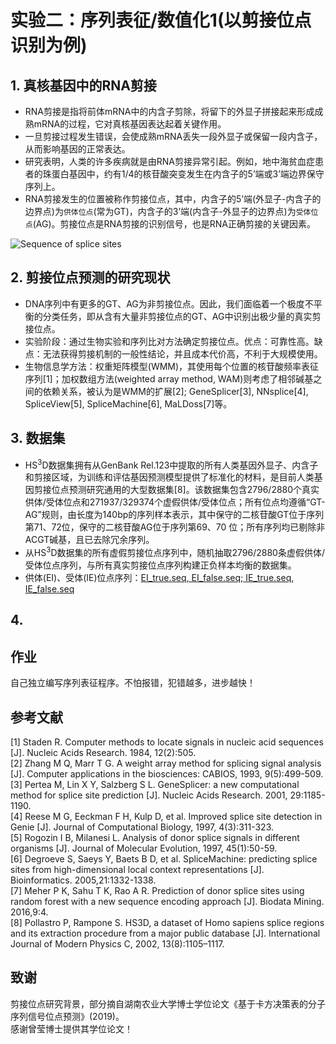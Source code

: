 # 实验二：序列表征/数值化1(以剪接位点识别为例)

## 1. 真核基因中的RNA剪接
* RNA剪接是指将前体mRNA中的内含子剪除，将留下的外显子拼接起来形成成熟mRNA的过程，它对真核基因表达起着关键作用。
* 一旦剪接过程发生错误，会使成熟mRNA丢失一段外显子或保留一段内含子，从而影响基因的正常表达。
* 研究表明，人类的许多疾病就是由RNA剪接异常引起。例如，地中海贫血症患者的珠蛋白基因中，约有1/4的核苷酸突变发生在内含子的5’端或3’端边界保守序列上。
* RNA剪接发生的位置被称作剪接位点，其中，内含子的5’端(外显子-内含子的边界点)为`供体位点`(常为GT)，内含子的3’端(内含子-外显子的边界点)为`受体位点`(AG)。剪接位点是RNA剪接的识别信号，也是RNA正确剪接的关键因素。

![Sequence of splice sites](https://github.com/dai0992/Pattern-Recognition-and-Prediction/blob/master/Lab2_SplicingSequencesCoding/splice_signal1.jpg?raw=true)

## 2. 剪接位点预测的研究现状
* DNA序列中有更多的GT、AG为非剪接位点。因此，我们面临着一个极度不平衡的分类任务，即从含有大量非剪接位点的GT、AG中识别出极少量的真实剪接位点。
* 实验阶段：通过生物实验和序列比对方法确定剪接位点。优点：可靠性高。缺点：无法获得剪接机制的一般性结论，并且成本代价高，不利于大规模使用。
* 生物信息学方法：权重矩阵模型(WMM)，其使用每个位置的核苷酸频率表征序列[1]；加权数组方法(weighted array method, WAM)则考虑了相邻碱基之间的依赖关系，被认为是WMM的扩展[2]; GeneSplicer[3], NNsplice[4], SpliceView[5], SpliceMachine[6], MaLDoss[7]等。

## 3. 数据集
* HS<sup>3</sup>D数据集拥有从GenBank Rel.123中提取的所有人类基因外显子、内含子和剪接区域，为训练和评估基因预测模型提供了标准化的材料，是目前人类基因剪接位点预测研究通用的大型数据集[8]。该数据集包含2796/2880个真实供体/受体位点和271937/329374个虚假供体/受体位点；所有位点均遵循“GT-AG”规则，由长度为140bp的序列样本表示，其中保守的二核苷酸GT位于序列第71、72位，保守的二核苷酸AG位于序列第69、70 位；所有序列均已剔除非ACGT碱基，且已去除冗余序列。
* 从HS<sup>3</sup>D数据集的所有虚假剪接位点序列中，随机抽取2796/2880条虚假供体/受体位点序列，与所有真实剪接位点序列构建正负样本均衡的数据集。
* 供体(EI)、受体(IE)位点序列：[EI_true.seq, EI_false.seq; IE_true.seq, IE_false.seq](https://github.com/dai0992/Pattern-Recognition-and-Prediction/blob/master/Lab2_SplicingSequencesCoding/EI-true-false_IE-true-false_seq.zip)

## 4. 

## 作业
自己独立编写序列表征程序。不怕报错，犯错越多，进步越快！

## 参考文献
[1] Staden R. Computer methods to locate signals in nucleic acid sequences [J]. Nucleic Acids Research. 1984, 12(2):505. <br>
[2] Zhang M Q, Marr T G. A weight array method for splicing signal analysis [J]. Computer applications in the biosciences: CABIOS, 1993, 9(5):499-509. <br>
[3] Pertea M, Lin X Y, Salzberg S L. GeneSplicer: a new computational method for splice site prediction [J]. Nucleic Acids Research. 2001, 29:1185-1190. <br>
[4] Reese M G, Eeckman F H, Kulp D, et al. Improved splice site detection in Genie [J]. Journal of Computational Biology, 1997, 4(3):311-323. <br>
[5] Rogozin I B, Milanesi L. Analysis of donor splice signals in different organisms [J]. Journal of Molecular Evolution, 1997, 45(1):50-59. <br>
[6] Degroeve S, Saeys Y, Baets B D, et al. SpliceMachine: predicting splice sites from high-dimensional local context representations [J]. Bioinformatics. 2005,21:1332-1338. <br>
[7] Meher P K, Sahu T K, Rao A R. Prediction of donor splice sites using random forest with a new sequence encoding approach [J]. Biodata Mining. 2016,9:4. <br>
[8] Pollastro P, Rampone S. HS3D, a dataset of Homo sapiens splice regions and its extraction procedure from a major public database [J]. International Journal of Modern Physics C, 2002, 13(8):1105–1117.


## 致谢
剪接位点研究背景，部分摘自湖南农业大学博士学位论文《基于卡方决策表的分子序列信号位点预测》(2019)。<br>
感谢曾莹博士提供其学位论文！
